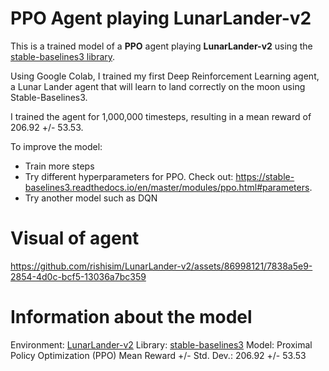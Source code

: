 
# **PPO** Agent playing **LunarLander-v2**
This is a trained model of a **PPO** agent playing **LunarLander-v2** using the [stable-baselines3 library](https://github.com/DLR-RM/stable-baselines3).

Using Google Colab, I trained my first Deep Reinforcement Learning agent, a Lunar Lander agent that will learn to land correctly on the moon using Stable-Baselines3.

I trained the agent for 1,000,000 timesteps, resulting in a mean reward of 206.92 +/- 53.53.

To improve the model:
- Train more steps
- Try different hyperparameters for PPO. Check out: https://stable-baselines3.readthedocs.io/en/master/modules/ppo.html#parameters.
- Try another model such as DQN

# Visual of agent
https://github.com/rishisim/LunarLander-v2/assets/86998121/7838a5e9-2854-4d0c-bcf5-13036a7bc359

# Information about the model
Environment: [LunarLander-v2](https://gymnasium.farama.org/environments/box2d/lunar_lander/)
Library: [stable-baselines3](https://github.com/DLR-RM/stable-baselines3)
Model: Proximal Policy Optimization (PPO)
Mean Reward +/- Std. Dev.: 206.92 +/- 53.53

